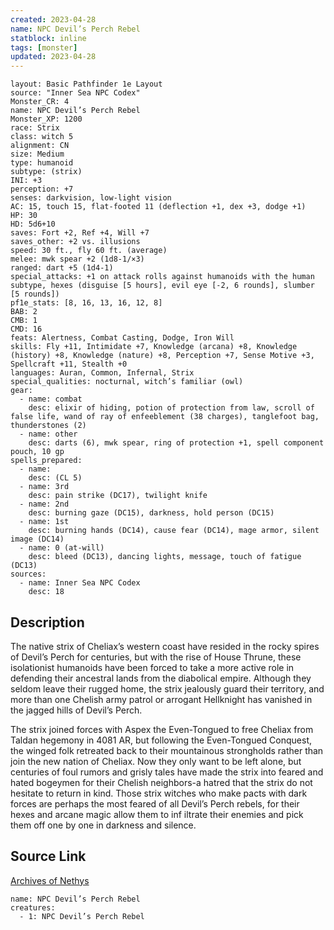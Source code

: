 ```yaml
---
created: 2023-04-28
name: NPC Devil’s Perch Rebel
statblock: inline
tags: [monster]
updated: 2023-04-28
---
```

```statblock
layout: Basic Pathfinder 1e Layout
source: "Inner Sea NPC Codex"
Monster_CR: 4
name: NPC Devil’s Perch Rebel
Monster_XP: 1200
race: Strix
class: witch 5
alignment: CN
size: Medium
type: humanoid
subtype: (strix)
INI: +3
perception: +7
senses: darkvision, low-light vision
AC: 15, touch 15, flat-footed 11 (deflection +1, dex +3, dodge +1)
HP: 30
HD: 5d6+10
saves: Fort +2, Ref +4, Will +7
saves_other: +2 vs. illusions
speed: 30 ft., fly 60 ft. (average)
melee: mwk spear +2 (1d8-1/×3)
ranged: dart +5 (1d4-1)
special_attacks: +1 on attack rolls against humanoids with the human subtype, hexes (disguise [5 hours], evil eye [-2, 6 rounds], slumber [5 rounds])
pf1e_stats: [8, 16, 13, 16, 12, 8]
BAB: 2
CMB: 1
CMD: 16
feats: Alertness, Combat Casting, Dodge, Iron Will
skills: Fly +11, Intimidate +7, Knowledge (arcana) +8, Knowledge (history) +8, Knowledge (nature) +8, Perception +7, Sense Motive +3, Spellcraft +11, Stealth +0
languages: Auran, Common, Infernal, Strix
special_qualities: nocturnal, witch’s familiar (owl)
gear:
  - name: combat
    desc: elixir of hiding, potion of protection from law, scroll of false life, wand of ray of enfeeblement (38 charges), tanglefoot bag, thunderstones (2)
  - name: other
    desc: darts (6), mwk spear, ring of protection +1, spell component pouch, 10 gp
spells_prepared:
  - name:
    desc: (CL 5)
  - name: 3rd
    desc: pain strike (DC17), twilight knife
  - name: 2nd
    desc: burning gaze (DC15), darkness, hold person (DC15)
  - name: 1st
    desc: burning hands (DC14), cause fear (DC14), mage armor, silent image (DC14)
  - name: 0 (at-will)
    desc: bleed (DC13), dancing lights, message, touch of fatigue (DC13)
sources:
  - name: Inner Sea NPC Codex
    desc: 18
```
## Description
The native strix of Cheliax’s western coast have resided in the rocky spires of Devil’s Perch for centuries, but with the rise of House Thrune, these isolationist humanoids have been forced to take a more active role in defending their ancestral lands from the diabolical empire. Although they seldom leave their rugged home, the strix jealously guard their territory, and more than one Chelish army patrol or arrogant Hellknight has vanished in the jagged hills of Devil’s Perch.

The strix joined forces with Aspex the Even-Tongued to free Cheliax from Taldan hegemony in 4081 AR, but following the Even-Tongued Conquest, the winged folk retreated back to their mountainous strongholds rather than join the new nation of Cheliax. Now they only want to be left alone, but centuries of foul rumors and grisly tales have made the strix into feared and hated bogeymen for their Chelish neighbors-a hatred that the strix do not hesitate to return in kind. Those strix witches who make pacts with dark forces are perhaps the most feared of all Devil’s Perch rebels, for their hexes and arcane magic allow them to inf iltrate their enemies and pick them off one by one in darkness and silence.
## Source Link
[Archives of Nethys](https://aonprd.com/NPCDisplay.aspx?ItemName=Devil%E2%80%99s%20Perch%20Rebel)
```encounter-table
name: NPC Devil’s Perch Rebel
creatures:
  - 1: NPC Devil’s Perch Rebel
```

